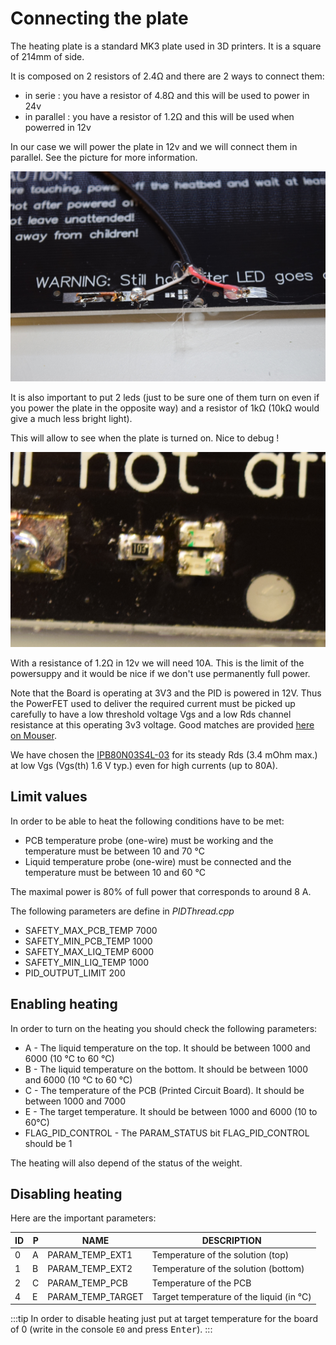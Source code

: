# Connecting the plate

The heating plate is a standard MK3 plate used in 3D printers. It is a square of 214mm of side.

It is composed on 2 resistors of 2.4Ω and there are 2 ways to connect them:

- in serie : you have a resistor of 4.8Ω and this will be used to power in 24v
- in parallel : you have a resistor of 1.2Ω and this will be used when powerred in 12v

In our case we will power the plate in 12v and we will connect them in parallel. See the picture for more information.

![connection.jpg](connection.jpg)

It is also important to put 2 leds (just to be sure one of them turn on even if you power the plate in the opposite way)
and a resistor of 1kΩ (10kΩ would give a much less bright light).

This will allow to see when the plate is turned on. Nice to debug !

![leds.jpg](leds.jpg)

With a resistance of 1.2Ω in 12v we will need 10A. This is the limit of the powersuppy and it would be nice if
we don't use permanently full power.

Note that the Board is operating at 3V3 and the PID is powered in 12V. Thus the PowerFET used to deliver the required
current must be picked up carefully to have a low threshold voltage Vgs and a low Rds channel resistance at this
operating 3v3 voltage. Good matches are provided [here on Mouser](http://www.mouser.ch/Semiconductors/Discrete-Semiconductors/Transistors/MOSFET/_/N-ax1sf?P=1z0yra8Z1z0y182Z1z0z7ptZ1yzxnagZ1yw76g4Z1yw76ckZ1yw76gb&Rl=ax1sfZgjdhsdZ1yjepp1Z1yjenlnSGTax1sfZgjdhp3Z1yw78huZ1y9kq41SGT&Keyword=MOSFET&OrgTerm=mosfet&FS=True&Ns=Pricing|0).

We have chosen the [IPB80N03S4L-03](https://www.infineon.com/dgdl/Infineon-IPB80N03S4L-03-DataSheet-v02_01-EN.pdf?fileId=5546d4626cb27db2016ccd4c03921b4c) for its steady Rds (3.4 mOhm max.) at low Vgs (Vgs(th) 1.6 V typ.) even for high currents (up to 80A).

## Limit values

In order to be able to heat the following conditions have to be met:

- PCB temperature probe (one-wire) must be working and the temperature must be between 10 and 70 °C
- Liquid temperature probe (one-wire) must be connected and the temperature must be between 10 and 60 °C

The maximal power is 80% of full power that corresponds to around 8 A.

The following parameters are define in _PIDThread.cpp_

- SAFETY_MAX_PCB_TEMP 7000
- SAFETY_MIN_PCB_TEMP 1000
- SAFETY_MAX_LIQ_TEMP 6000
- SAFETY_MIN_LIQ_TEMP 1000
- PID_OUTPUT_LIMIT 200

## Enabling heating

In order to turn on the heating you should check the following parameters:

- A - The liquid temperature on the top. It should be between 1000 and 6000 (10 °C to 60 °C)
- B - The liquid temperature on the bottom. It should be between 1000 and 6000 (10 °C to 60 °C)
- C - The temperature of the PCB (Printed Circuit Board). It should be between 1000 and 7000
- E - The target temperature. It should be between 1000 and 6000 (10 to 60°C)
- FLAG_PID_CONTROL - The PARAM_STATUS bit FLAG_PID_CONTROL should be 1

The heating will also depend of the status of the weight.

## Disabling heating

Here are the important parameters:

| ID  | P   | NAME                          | DESCRIPTION                                                         |
| --- | --- | ----------------------------- | ------------------------------------------------------------------- |
| 0   | A   | PARAM_TEMP_EXT1               | Temperature of the solution (top)                                   |
| 1   | B   | PARAM_TEMP_EXT2               | Temperature of the solution (bottom)                                |
| 2   | C   | PARAM_TEMP_PCB                | Temperature of the PCB                                              |
| 4   | E   | PARAM_TEMP_TARGET             | Target temperature of the liquid (in °C)                            |

:::tip
In order to disable heating just put at target temperature for the board of 0 (write in the console `E0` and press <kbd>Enter</kbd>).
:::
